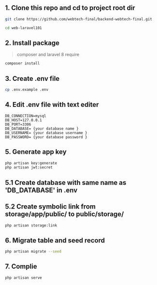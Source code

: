 ## 1. Clone this repo and cd to project root dir

```bash
git clone https://github.com/webtech-final/backend-webtech-final.git
```

```bash
cd web-laravel101
```

## 2. Install package

> composer and laravel 8 require

```bash
composer install
```

## 3. Create .env file

```bash
cp .env.example .env
```

## 4. Edit .env file with text editer

```
DB_CONNECTION=mysql
DB_HOST=127.0.0.1
DB_PORT=3306
DB_DATABASE= {your database name }
DB_USERNAME= {your database username }
DB_PASSWORD= {your database password }
```

## 5. Generate app key

```bash
php artisan key:generate
php artisan jwt:secret
```

## 5.1 Create database with same name as 'DB_DATABASE' in .env

## 5.2 Create symbolic link from storage/app/public/ to public/storage/

```bash
php artisan storage:link
```

## 6. Migrate table and seed record

```bash
php artisan migrate --seed
```

## 7. Complie

```bash
php artisan serve
```
